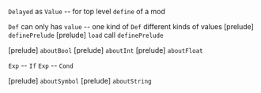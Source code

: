 `Delayed` as `Value` -- for top level `define` of a mod

`Def` can only has `value` -- one kind of `Def` different kinds of values
[prelude] `definePrelude`
[prelude] `load` call `definePrelude`

[prelude] `aboutBool`
[prelude] `aboutInt`
[prelude] `aboutFloat`

`Exp` -- `If`
`Exp` -- `Cond`

[prelude] `aboutSymbol`
[prelude] `aboutString`
